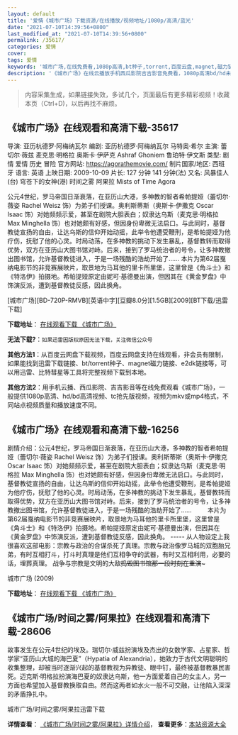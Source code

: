 ```yaml
---
layout: default
title: '爱情《城市广场》下载资源/在线播放/视频地址/1080p/高清/蓝光'
date: "2021-07-10T14:39:56+0800"
last_modified_at: "2021-07-10T14:39:56+0800"
permalink: /35617/
categories: 爱情
cover:
tags: 爱情
keywords: '城市广场,在线免费看,1080p高清,bt种子,torrent,百度云盘,magnet,磁力链,迅雷下载资源'
description: '《城市广场》在线云播放手机西瓜影院吉吉影音免费看，1080p高清bd/hd未删减完整版和tc抢先枪版，mkv/mp4格式，附带bt/torrent种子、magnet/磁力链、百度云盘、网盘资源迅雷下载链接'
---
```


>内容采集生成，如果链接失效，多试几个，页面最后有更多精彩视频！收藏本页（Ctrl+D)，以后再找不麻烦。


## 《城市广场》在线观看和高清下载-35617

导演: 亚历杭德罗·阿梅纳瓦尔 编剧: 亚历杭德罗·阿梅纳瓦尔 马特奥·希尔 主演: 蕾切尔·薇兹 麦克思·明格拉 奥斯卡·伊萨克 Ashraf Ghoniem 鲁珀特·伊文斯 类型: 剧情 爱情 历史 冒险 官方网站: https://agorathemovie.com/ 制片国家/地区: 西班牙 语言: 英语 上映日期: 2009-10-09 片长: 127 分钟 141 分钟(法) 又名: 风暴佳人(台) 穹苍下的女神(港) 时间之雾 阿果拉 Mists of Time Agora

公元4世纪，罗马帝国日渐衰落，在亚历山大港，多神教的智者希帕提娅（蕾切尔·薇姿 Rachel Weisz 饰）为弟子们授课。奥利斯蒂斯（奥斯卡·伊撒克 Oscar Isaac 饰）对她频频示爱，甚至在剧院大胆表白；奴隶达乌斯（麦克思·明格拉 Max Minghella 饰）也对她颇有好感，但因身份卑微无法启口。与此同时，基督教徒宣扬的自由，让达乌斯的信仰开始动摇，此举令他遭受鞭刑，是希帕提娅为他疗伤，抚慰了他的心灵。时局动荡，在多神教的挑动下发生暴乱，基督教转而取得优势，双方在亚历山大图书馆对峙。后来，接到了罗马统治者的号令，让多神教撤出图书馆，允许基督教徒进入，于是一场残酷的浩劫开始了…… 本片为第62届戛纳电影节的非竞赛展映片，取景地为马耳他的里卡所里堡，这里曾是《角斗士》和《特洛伊》拍摄地。希帕提娅原定由妮可·基德曼出演，但因其在《黄金罗盘》中饰演反派，遭到基督教徒反感，因此换角。


[城市广场][BD-720P-RMVB][英语中字][豆瓣8.0分][1.5GB][2009][BT下载/迅雷下载]

**下载地址**： [在线观看下载 《城市广场》](https://www.btdx8.com/torrent/agora_2009.html) 


**无法下载?**：`如果迅雷因版权原因无法下载，关注微信公众号 `

**其他方法1**：从百度云网盘下载视频，百度云网盘支持在线观看，非会员有限制，如果能找到迅雷下载链接、bt/torrent种子、magnet磁力链接、e2dk链接等，可以用迅雷、比特彗星等工具将完整视频下载到本地。

**其他方法2**：用手机云播、西瓜影院、吉吉影音等在线免费观看《城市广场》，一般提供1080p高清、hd/bd高清视频、tc抢先版视频，视频为mkv或mp4格式，不同站点视频质量和播放速度不同。


## 《城市广场》在线观看和高清下载-16256

剧情介绍：公元4世纪，罗马帝国日渐衰落，在亚历山大港，多神教的智者希帕提娅（蕾切尔·薇姿 Rachel Weisz 饰）为弟子们授课。奥利斯蒂斯（奥斯卡·伊撒克 Oscar Isaac 饰）对她频频示爱，甚至在剧院大胆表白；奴隶达乌斯（麦克思·明格拉 Max Minghella 饰）也对她颇有好感，但因身份卑微无法启口。与此同时，基督教徒宣扬的自由，让达乌斯的信仰开始动摇，此举令他遭受鞭刑，是希帕提娅为他疗伤，抚慰了他的心灵。时局动荡，在多神教的挑动下发生暴乱，基督教转而取得优势，双方在亚历山大图书馆对峙。后来，接到了罗马统治者的号令，让多神教撤出图书馆，允许基督教徒进入，于是一场残酷的浩劫开始了……  　　本片为第62届戛纳电影节的非竞赛展映片，取景地为马耳他的里卡所里堡，这里曾是《角斗士》和《特洛伊》拍摄地。希帕提娅原定由妮可·基德曼出演，但因其在《黄金罗盘》中饰演反派，遭到基督教徒反感，因此换角。 ----- 从人物设定上我很喜欢这部电影：宗教与政治的合谋杀死了真理。宗教与政治像罗马城的双胞胎兄弟，有时互相打斗，打斗时真理是他们互相争夺的武器，有时又互相利用，必要的话，埋葬真理。 战争与宗教是文明的大敌~~捣毁图书馆那一段时刻在重演~~~


城市广场 (2009)

**下载地址**： [在线观看下载 《城市广场》](https://www.btbtdy.me/btdy/dy4146.html) 


## 《城市广场/时间之雾/阿果拉》在线观看和高清下载-28606

故事发生在公元4世纪的埃及。瑞切尔·威兹扮演埃及杰出的女数学家、占星家、哲学家“亚历山大城的海巴夏&rdquo;（Hypatia of Alexandria），她致力于古代文明聪明的收集整理，却被当时逐渐兴起的基督教视为异教徒、眼中钉，最终被基督教暴民害死。迈克斯·明格拉扮演海巴夏的奴隶达乌斯，他一方面爱着自己的女主人，另一方面也希望加入基督教换取自由。然而这两者如水火一般不可交融，让他陷入深深的矛盾挣扎中。


城市广场/时间之雾/阿果拉迅雷下载

**详情查看**： [《城市广场/时间之雾/阿果拉》详情介绍](/movie/28606/)， **查看更多**：[本站资源大全](/movie/t/all/)


